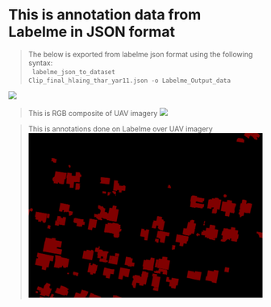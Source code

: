 # This is annotation data from Labelme in JSON format
> The below is exported from labelme json format using the following syntax: <br>
> <code> labelme_json_to_dataset Clip_final_hlaing_thar_yar11.json -o Labelme_Output_data </code>

![](Labelme%20Output%20data/label_viz.png)

> This is RGB composite of UAV imagery
![](Labelme%20Output%20data/img.png)

> This is annotations done on Labelme over UAV imagery
![](Labelme%20Output%20data/label.png)

